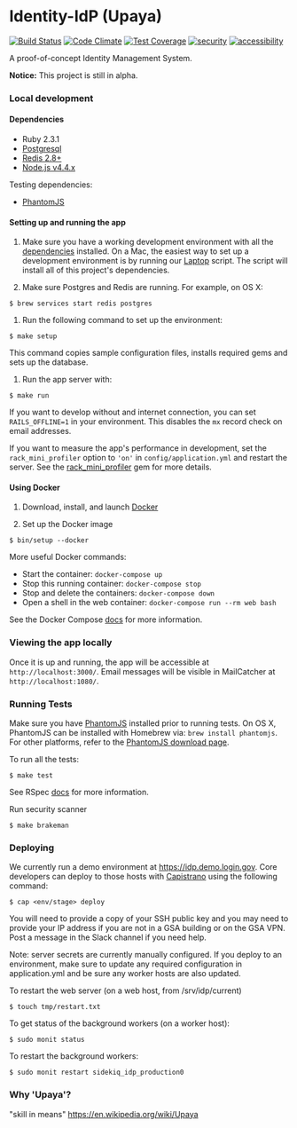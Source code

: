 Identity-IdP (Upaya)
====================

[![Build Status](https://travis-ci.org/18F/identity-idp.svg?branch=master)](https://travis-ci.org/18F/identity-idp)
[![Code Climate](https://codeclimate.com/github/18F/identity-idp/badges/gpa.svg)](https://codeclimate.com/github/18F/identity-idp)
[![Test Coverage](https://codeclimate.com/github/18F/identity-idp/badges/coverage.svg)](https://codeclimate.com/github/18F/identity-idp/coverage)
[![security](https://hakiri.io/github/18F/identity-idp/master.svg)](https://hakiri.io/github/18F/identity-idp/master)
[![accessibility](https://continua11y.18f.gov/18F/identity-idp.svg?branch=master)](https://continua11y.18f.gov/18F/identity-idp)

A proof-of-concept Identity Management System.

**Notice:** This project is still in alpha.

### Local development

#### Dependencies

- Ruby 2.3.1
- [Postgresql](http://www.postgresql.org/download/)
- [Redis 2.8+](http://redis.io/)
- [Node.js v4.4.x](https://nodejs.org)

Testing dependencies:
- [PhantomJS](http://phantomjs.org)

#### Setting up and running the app

1. Make sure you have a working development environment with all the
  [dependencies](#dependencies) installed. On a Mac, the easiest way
  to set up a development environment is by running our [Laptop]
  script. The script will install all of this project's dependencies.

1. Make sure Postgres and Redis are running. For example, on OS X:

  ```
  $ brew services start redis postgres
  ```

1. Run the following command to set up the environment:

  ```
  $ make setup
  ```

  This command copies sample configuration files, installs required gems
  and sets up the database.

1. Run the app server with:

  ```
  $ make run
  ```

If you want to develop without and internet connection, you can set
`RAILS_OFFLINE=1` in your environment. This disables the `mx` record
check on email addresses.

If you want to measure the app's performance in development, set the
`rack_mini_profiler` option to `'on'` in `config/application.yml` and
restart the server. See the [rack_mini_profiler] gem for more details.

[Laptop]: https://github.com/18F/laptop
[rack_mini_profiler]: https://github.com/MiniProfiler/rack-mini-profiler

#### Using Docker

1. Download, install, and launch [Docker]

1. Set up the Docker image

  ```
  $ bin/setup --docker
  ```

[Docker]: https://docs.docker.com/engine/getstarted/step_one/#step-1-get-docker

More useful Docker commands:

* Start the container: `docker-compose up`
* Stop this running container: `docker-compose stop`
* Stop and delete the containers: `docker-compose down`
* Open a shell in the web container: `docker-compose run --rm web bash`

See the Docker Compose [docs](https://docs.docker.com/compose/install/) for
more information.

[Docker Compose]: (https://docs.docker.com/compose/install/)

### Viewing the app locally

Once it is up and running, the app will be accessible
at `http://localhost:3000/`. Email messages will be visible in MailCatcher
at `http://localhost:1080/`.

### Running Tests

Make sure you have [PhantomJS](http://phantomjs.org) installed prior to running
tests. On OS X, PhantomJS can be installed with Homebrew via: `brew install
phantomjs`. For other platforms, refer to the [PhantomJS download
page](http://phantomjs.org/download.html).

To run all the tests:

```
$ make test
```


See RSpec [docs](https://relishapp.com/rspec/rspec-core/docs/command-line) for
more information.

Run security scanner

```
$ make brakeman
```

### Deploying

We currently run a demo environment at https://idp.demo.login.gov.
Core developers can deploy to those hosts with [Capistrano](http://capistranorb.com)
using the following command:

```
$ cap <env/stage> deploy
```

You will need to provide a copy of your SSH public key and you may need to
provide your IP address if you are not in a GSA building or on the GSA VPN.
Post a message in the Slack channel if you need help.

Note: server secrets are currently manually configured. If you deploy to an
environment, make sure to update any required configuration in application.yml
and be sure any worker hosts are also updated. 

To restart the web server (on a web host, from /srv/idp/current)

```
$ touch tmp/restart.txt
```

To get status of the background workers (on a worker host):

```
$ sudo monit status
```

To restart the background workers:

```
$ sudo monit restart sidekiq_idp_production0
```

### Why 'Upaya'?

"skill in means" https://en.wikipedia.org/wiki/Upaya
